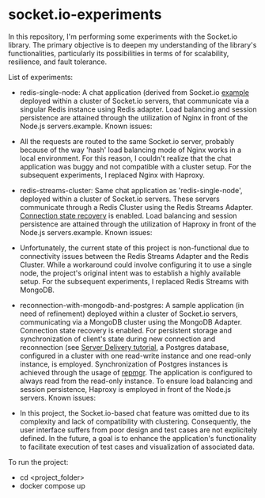 # socket.io-experiments

In this repository, I'm performing some experiments with the Socket.io library. 
The primary objective is to deepen my understanding of the library's functionalities, particularly its possibilities in terms of for scalability, resilience, and fault tolerance.

List of experiments:

- redis-single-node: A chat application (derived from Socket.io [example](https://github.com/socketio/socket.io/tree/main/examples/chat) deployed within a cluster of Socket.io servers, that communicate via a singular Redis instance using Redis adapter. 
Load balancing and session persistence are attained through the utilization of Nginx in front of the Node.js servers.example.
Known issues: 
- All the requests are routed to the same Socket.io server, probably because of the way 'hash' load balancing mode of Nginx works in a local environment. For this reason, I couldn't realize that the chat application was buggy and not compatible with a cluster setup.
For the subsequent experiments, I replaced Nginx with Haproxy.

- redis-streams-cluster: Same chat application as 'redis-single-node', deployed within a cluster of Socket.io servers. These servers communicate through a Redis Cluster using the Redis Streams Adapter.
[Connection state recovery](https://socket.io/docs/v4/tutorial/step-6) is enabled.
Load balancing and session persistence are attained through the utilization of Haproxy in front of the Node.js servers.example.
Known issues:
- Unfortunately, the current state of this project is non-functional due to connectivity issues between the Redis Streams Adapter and the Redis Cluster. While a workaround could involve configuring it to use a single node, the project's original intent was to establish a highly available setup.
For the subsequent experiments, I replaced Redis Streams with MongoDB.

- reconnection-with-mongodb-and-postgres: A sample application (in need of refinement) deployed within a cluster of Socket.io servers, communicating via a MongoDB cluster using the MongoDB Adapter. Connection state recovery is enabled.
For persistent storage and synchronization of client's state during new connection and reconnection (see [Server Delivery tutorial](https://socket.io/docs/v4/tutorial/step-7), a Postgres database, configured in a cluster with one read-write instance and one read-only instance, is employed. 
Synchronization of Postgres instances is achieved through the usage of [repmgr](https://www.repmgr.org/). 
The application is configured to always read from the read-only instance.
To ensure load balancing and session persistence, Haproxy is employed in front of the Node.js servers.
Known issues:
- In this project, the Socket.io-based chat feature was omitted due to its complexity and lack of compatibility with clustering. Consequently, the user interface suffers from poor design and test cases are not explicitely defined.
In the future, a goal is to enhance the application's functionality to facilitate execution of test cases and visualization of associated data.

To run the project:

- cd <project_folder>
- docker compose up
